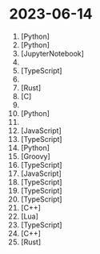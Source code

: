# 2023-06-14

1. [](https://github.comundefined "Specify what you want it to build, the AI asks for clarification, and then builds it.") [Python]
2. [](https://github.comundefined "FlagAI (Fast LArge-scale General AI models) is a fast, easy-to-use and extensible toolkit for large-scale model.") [Python]
3. [](https://github.comundefined "12 Weeks, 24 Lessons, AI for All!") [JupyterNotebook]
4. [](https://github.comundefined "Intel One Mono font repository") 
5. [](https://github.comundefined "🎨 一键拥有你自己的 ChatGPT+Midjourney 网页服务 | Own your own ChatGPT+Midjourney web service with one click") [TypeScript]
6. [](https://github.comundefined "A GPT-4 AI Tutor Prompt for customizable personalized learning experiences.") 
7. [](https://github.comundefined "🚀 10x easier, 🚀 140x lower storage cost, 🚀 high performance, 🚀 petabyte scale - Elasticsearch/Splunk/Datadog alternative for 🚀 (logs, metrics, traces).") [Rust]
8. [](https://github.comundefined "Flipper Zero Unleashed Firmware") [C]
9. [](https://github.comundefined "") 
10. [](https://github.comundefined "Audiocraft is a library for audio processing and generation with deep learning. It features the state-of-the-art EnCodec audio compressor / tokenizer, along with MusicGen, a simple and controllable music generation LM with textual and melodic conditioning.") [Python]
11. [](https://github.comundefined "🎓 Um caminho para a educação autodidata em Ciência da Computação!") 
12. [](https://github.comundefined "reddark, but it's in realtime") [JavaScript]
13. [](https://github.comundefined "Providing a free OpenAI GPT-4 API ! This is a replication project for the typescript version of xtekky/gpt4free") [TypeScript]
14. [](https://github.comundefined "A collective list of free APIs") [Python]
15. [](https://github.comundefined "DevOps resources - Linux, Jenkins, AWS, SRE, Prometheus, Docker, Python, Ansible, Git, Kubernetes, Terraform, OpenStack, SQL, NoSQL, Azure, GCP") [Groovy]
16. [](https://github.comundefined "Create chatbots with ease") [TypeScript]
17. [](https://github.comundefined "Short code snippets for all your development needs") [JavaScript]
18. [](https://github.comundefined "The Virtual DOM Replacement for React") [TypeScript]
19. [](https://github.comundefined "Immersive Dual Web Page Translation Extension - 沉浸式双语网页翻译扩展") [TypeScript]
20. [](https://github.comundefined "A Raycast extension that translates text to multiple languages at once") [TypeScript]
21. [](https://github.comundefined "A work-in-progress decompilation of LEGO Island (1997)") [C++]
22. [](https://github.comundefined "ChatGPT Neovim Plugin: Effortless Natural Language Generation with OpenAI's ChatGPT API") [Lua]
23. [](https://github.comundefined "The official web app for lemmy.") [TypeScript]
24. [](https://github.comundefined "High-performance GPGPU inference of OpenAI's Whisper automatic speech recognition (ASR) model") [C++]
25. [](https://github.comundefined "👁‍🗨 Rare and exotic sats") [Rust]
